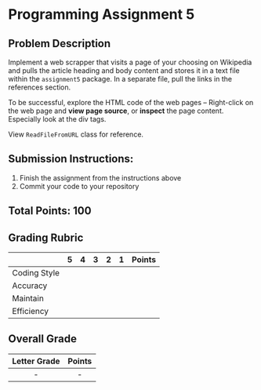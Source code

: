 
# Programming Assignment 5

## Problem Description

Implement a web scrapper that visits a page of your choosing on Wikipedia and pulls the article heading and body 
content and stores it in a text file within the `assignment5` package. In a separate file, pull the links in the references section.

To be successful, explore the HTML code of the web pages – Right-click on the web page and **view page source**, or 
**inspect** the page content. Especially look at the div tags. 

View `ReadFileFromURL` class for reference.

## Submission Instructions:

1. Finish the assignment from the instructions above
2. Commit your code to your repository

## Total Points: 100

## Grading Rubric

|               |  5  |  4  |  3  |  2  |  1  | Points |
|---------------|:---:|:---:|:---:|:---:|:---:|:------:|
| Coding Style  |     |     |     |     |     |        |
| Accuracy      |     |     |     |     |     |        |
| Maintain      |     |     |     |     |     |        |
| Efficiency    |     |     |     |     |     |        |

## Overall Grade

| Letter Grade   | Points |
|:--------------:|:------:|
|     -          |   -    |